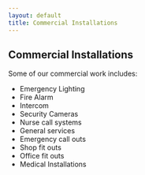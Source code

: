 ```yaml
---
layout: default
title: Commercial Installations
---
```

## Commercial Installations

Some of our commercial work includes:

- Emergency Lighting
- Fire Alarm
- Intercom
- Security Cameras
- Nurse call systems
- General services
- Emergency call outs
- Shop fit outs
- Office fit outs
- Medical Installations
